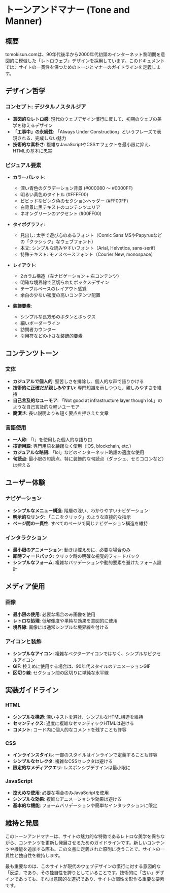 # トーンアンドマナー (Tone and Manner)

## 概要

tomokisun.comは、90年代後半から2000年代初頭のインターネット黎明期を意図的に模倣した「レトロウェブ」デザインを採用しています。このドキュメントでは、サイトの一貫性を保つためのトーンとマナーのガイドラインを定義します。

## デザイン哲学

### コンセプト: デジタルノスタルジア

- **意図的なレトロ感**: 現代のウェブデザイン慣行に反して、初期のウェブの美学を称えるデザイン
- **「工事中」の永続性**: 「Always Under Construction」というフレーズで表現される、完成しない魅力
- **技術的な素朴さ**: 複雑なJavaScriptやCSSエフェクトを最小限に抑え、HTMLの基本に忠実

### ビジュアル要素

- **カラーパレット**:
  - 深い青色のグラデーション背景 (#000080 〜 #0000FF)
  - 明るい黄色のタイトル (#FFFF00)
  - ビビッドなピンク色のセクションヘッダー (#FF00FF)
  - 白背景に黒テキストのコンテンツエリア
  - ネオングリーンのアクセント (#00FF00)

- **タイポグラフィ**:
  - 見出し: 太字で遊び心のあるフォント（Comic Sans MSやPapyrusなどの「クラシック」なウェブフォント）
  - 本文: シンプルな読みやすいフォント（Arial, Helvetica, sans-serif）
  - 特殊テキスト: モノスペースフォント（Courier New, monospace）

- **レイアウト**:
  - 2カラム構造（左ナビゲーション + 右コンテンツ）
  - 明確な境界線で区切られたボックスデザイン
  - テーブルベースのレイアウト感覚
  - 余白の少ない密度の高いコンテンツ配置

- **装飾要素**:
  - シンプルな長方形のボタンとボックス
  - 細いボーダーライン
  - 訪問者カウンター
  - 引用符などの小さな装飾的要素

## コンテンツトーン

### 文体

- **カジュアルで個人的**: 堅苦しさを排除し、個人的な声で語りかける
- **技術的に正確だが親しみやすい**: 専門知識を示しつつも、親しみやすさを維持
- **自己言及的なユーモア**: 「Not good at infrastructure layer though lol.」のような自己言及的な軽いユーモア
- **簡潔さ**: 長い説明よりも短く要点を押さえた文章

### 言語使用

- **一人称**: 「I」を使用した個人的な語り口
- **技術用語**: 専門用語を躊躇なく使用（iOS, blockchain, etc.）
- **カジュアルな略語**: 「lol」などのインターネット略語の適度な使用
- **句読点**: 最小限の句読点、特に装飾的な句読点（ダッシュ、セミコロンなど）は控える

## ユーザー体験

### ナビゲーション

- **シンプルなメニュー構造**: 階層の浅い、わかりやすいナビゲーション
- **明示的なリンク**: 「ここをクリック」のような直接的な指示
- **ページ間の一貫性**: すべてのページで同じナビゲーション構造を維持

### インタラクション

- **最小限のアニメーション**: 動きは控えめに、必要な場合のみ
- **即時フィードバック**: クリック時の明確な視覚的フィードバック
- **シンプルなフォーム**: 複雑なバリデーションや動的要素を避けたフォーム設計

## メディア使用

### 画像

- **最小限の使用**: 必要な場合のみ画像を使用
- **レトロな処理**: 低解像度や単純な効果を意図的に使用
- **境界線**: 画像には通常シンプルな境界線を付ける

### アイコンと装飾

- **シンプルなアイコン**: 複雑なベクターアイコンではなく、シンプルなピクセルアイコン
- **GIF**: 控えめに使用する場合は、90年代スタイルのアニメーションGIF
- **区切り線**: セクション間の区切りに単純な水平線

## 実装ガイドライン

### HTML

- **シンプルな構造**: 深いネストを避け、シンプルなHTML構造を維持
- **セマンティクス**: 過度に複雑なセマンティックHTMLは避ける
- **コメント**: コード内に個人的なコメントを残すことも許容

### CSS

- **インラインスタイル**: 一部のスタイルはインラインで定義することも許容
- **シンプルなセレクタ**: 複雑なCSSセレクタは避ける
- **限定的なメディアクエリ**: レスポンシブデザインは最小限に

### JavaScript

- **控えめな使用**: 必要な場合のみJavaScriptを使用
- **シンプルな効果**: 複雑なアニメーションや効果は避ける
- **基本的な機能**: フォームバリデーションや簡単なインタラクションに限定

## 維持と発展

このトーンアンドマナーは、サイトの魅力的な特徴であるレトロな美学を保ちながら、コンテンツを更新し発展させるためのガイドラインです。新しいコンテンツや機能を追加する際も、この文書に定義された原則に従うことで、サイトの一貫性と独自性を維持します。

最も重要なのは、このサイトが現代のウェブデザインの慣行に対する意図的な「反逆」であり、その独自性を誇りとしていることです。技術的に「古い」デザインであっても、それは意図的な選択であり、サイトの個性を形作る重要な要素です。
